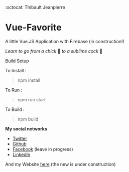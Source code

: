 :octocat: Thibault Jeanpierre
# Vue-Favorite
A little Vue.JS Application with Firebase (in construction!)


_Learn to go from a chick_ :baby_chick: _to a sublime cock_ :chicken:

Build Setup 

To Install : 
> npm install

To Run : 
> npm run start 

To Build : 
> npm build

**My social networks**
* [Twitter](https://twitter.com/ThibaultJP1)
* [Github](https://github.com/thibault60000)
* [Facebook](https://www.facebook.com/ThibaultJP60000) (leave in progress)
* [LinkedIn](https://www.linkedin.com/in/thibault-jeanpierre-a9b40295/)

And my Website [here](https://thibault60000.github.io/thibaultjeanpierre--website/) (the new is under construction)

